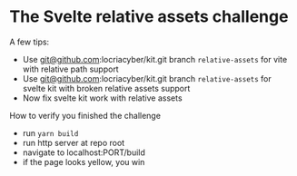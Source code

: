 # The Svelte relative assets challenge

A few tips:

- Use git@github.com:locriacyber/kit.git branch `relative-assets` for vite with relative path support
- Use git@github.com:locriacyber/kit.git branch `relative-assets` for svelte kit with broken relative assets support
- Now fix svelte kit work with relative assets


How to verify you finished the challenge

- run `yarn build`
- run http server at repo root
- navigate to localhost:PORT/build
- if the page looks yellow, you win

